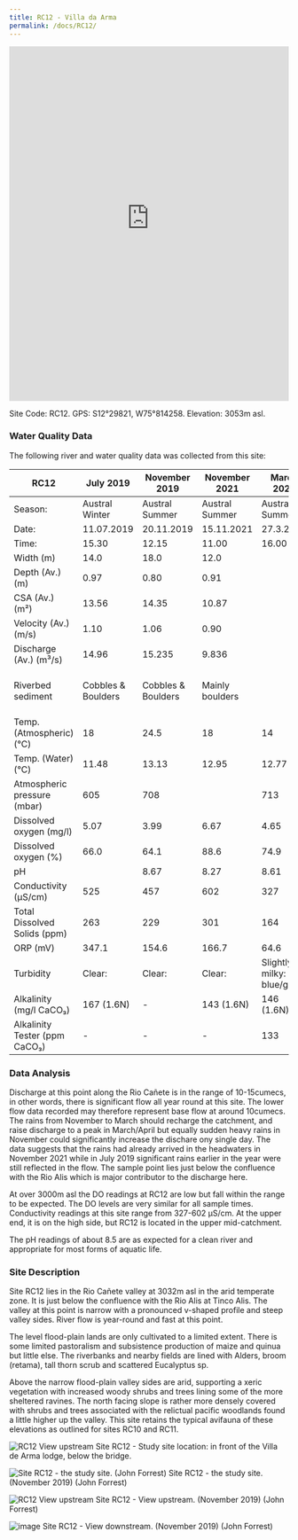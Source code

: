 ```yaml
---
title: RC12 - Villa da Arma
permalink: /docs/RC12/
---
```


<iframe width="100%" height="640" allowfullscreen style="border-style:none;" src="https://cavep-undc-hosting.netlify.com/sites/RC12/app-files/"></iframe>

Site Code: RC12.  GPS: S12°29821, W75°814258. Elevation:
3053m asl.


### Water Quality Data

The following river and water quality data was collected from this site:

|     RC12                             |     July 2019             |     November 2019         |     November 2021      |     March 2022                    |     June 2022                      |
|--------------------------------------|---------------------------|---------------------------|------------------------|-----------------------------------|------------------------------------|
|     Season:                          |     Austral Winter        |     Austral Summer        |     Austral Summer     |     Austral Summer                |     Austral Winter                 |
|     Date:                            |     11.07.2019            |     20.11.2019            |     15.11.2021         |     27.3.2022                     |     28.6.22                        |
|     Time:                            |     15.30                 |     12.15                 |     11.00              |     16.00                         |     12.45                          |
|     Width (m)                        |     14.0                  |     18.0                  |     12.0               |                                   |     18.3                           |
|     Depth (Av.) (m)                  |     0.97                  |     0.80                  |     0.91               |                                   |     0.64                           |
|     CSA (Av.) (m²)                   |     13.56                 |     14.35                 |     10.87              |                                   |     11.66                          |
|     Velocity (Av.) (m/s)             |     1.10                  |     1.06                  |     0.90               |                                   |     0.83                           |
|     Discharge (Av.) (m³/s)           |     14.96                 |     15.235                |     9.836              |                                   |     9.675                          |
|     Riverbed sediment                |     Cobbles & Boulders    |     Cobbles & Boulders    |     Mainly boulders    |                                   |     Pebbles, cobbles & boulders    |
|     Temp. (Atmospheric) (°C)         |     18                    |     24.5                  |     18                 |     14                            |     21                             |
|     Temp. (Water) (°C)               |     11.48                 |     13.13                 |     12.95              |     12.77                         |     12.00                          |
|     Atmospheric pressure (mbar)      |     605                   |     708                   |                        |     713                           |     604                            |
|     Dissolved oxygen (mg/l)          |     5.07                  |     3.99                  |     6.67               |     4.65                          |     7.37                           |
|     Dissolved oxygen (%)             |     66.0                  |     64.1                  |     88.6               |     74.9                          |     112.4                          |
|     pH                               |                           |     8.67                  |     8.27               |     8.61                          |     8.48                           |
|     Conductivity (µS/cm)             |     525                   |     457                   |     602                |     327                           |     541                            |
|     Total Dissolved Solids (ppm)     |     263                   |     229                   |     301                |     164                           |     271                            |
|     ORP (mV)                         |     347.1                 |     154.6                 |     166.7              |     64.6                          |     161.7                          |
|     Turbidity                        |     Clear:                |     Clear:                |     Clear:             |     Slightly milky: blue/green    |     Clear: blue/grey               |
|     Alkalinity (mg/l CaCO₃)          |     167 (1.6N)            |     -                     |     143 (1.6N)         |     146 (1.6N)                    |     180 (1.6N)                     |
|     Alkalinity Tester (ppm CaCO₃)    |     -                     |     -                     |     -                  |     133                           |     162                            |



### Data Analysis
Discharge at this point along the Rio Cañete is in the range of 10-15cumecs, in other words, there is significant flow all year round at this site. The lower flow data recorded may therefore represent base flow at around 10cumecs. The rains from November to March should recharge the catchment, and raise discharge to a peak in March/April but equally sudden heavy rains in November could significantly increase the dischare ony single day. The data suggests that the rains had already arrived in the headwaters in November 2021 while in July 2019 significant rains earlier in the year were still reflected in the flow. The sample point lies just below the confluence with the Rio Alis which is major contributor to the discharge here.                                                                                            

At over 3000m asl the DO readings at RC12 are low but fall within the range to be expected. The DO levels are very similar for all sample times. Conductivity readings at this site range from 327-602 µS/cm. At the upper end, it is on the high side, but RC12 is located in the upper mid-catchment.   

The pH readings of about 8.5 are as expected for a clean river and appropriate for most forms of aquatic life.

  
### Site Description
Site RC12 lies in the Rio Cañete valley at 3032m asl in the arid temperate zone. It is just below the confluence with the Rio Alis at Tinco Alis. The valley at this point is narrow with a pronounced v-shaped profile and steep valley sides. River flow is year-round and fast at this point.

The level flood-plain lands are only cultivated to a limited extent. There is some limited pastoralism and subsistence production of maize and quinua but little else. The riverbanks and nearby fields are lined with Alders, broom (retama), tall thorn scrub and scattered Eucalyptus sp. 

Above the narrow flood-plain valley sides are arid, supporting a xeric vegetation with increased woody shrubs and trees lining some of the more sheltered ravines. The north facing slope is rather more densely covered with shrubs and trees associated with the relictual pacific woodlands found a little higher up the valley. This site retains the typical avifauna of these elevations as outlined for sites RC10 and RC11. 


![RC12 View upstream](/assets/SiteDescriptions/RC12/RC12VilladeArma.jpg)
Site RC12 - Study site location: in front of the Villa de Arma lodge, below the bridge.


![Site RC12 - the study site. (John Forrest)](/assets/SiteDescriptions/RC12/RC12Site.jpg)
Site RC12 - the study site.  (November 2019) (John Forrest)


![RC12 View upstream](/assets/SiteDescriptions/RC12/RC12Viewupstream.jpg)
Site RC12 - View upstream.  (November 2019) (John Forrest)


![image](/assets/SiteDescriptions/RC12/RC12Viewdownstream.jpg)
Site RC12 - View downstream.  (November 2019) (John Forrest)

